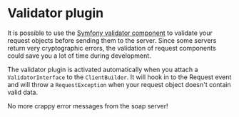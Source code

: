 # Validator plugin

It is possible to use the [Symfony validator component](https://symfony.com/doc/current/components/validator.html)
to validate your request objects before sending them to the server.
Since some servers return very cryptographic errors, 
the validation of request components could save you a lot of time during development.

The validator plugin is activated automatically when you attach a `ValidatorInterface` to the `ClientBuilder`.
It will hook in to the Request event and will throw a `RequestException`
when your request object doesn't contain valid data.

No more crappy error messages from the soap server!

